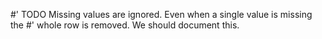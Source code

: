 #' TODO Missing values are ignored. Even when a single value is missing the
#' whole row is removed. We should document this.